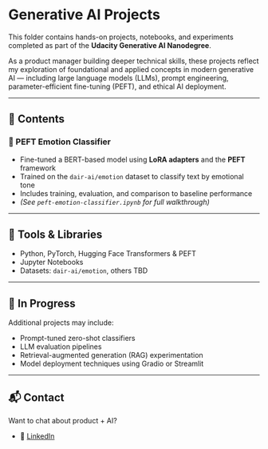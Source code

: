 # Generative AI Projects

This folder contains hands-on projects, notebooks, and experiments completed as part of the **Udacity Generative AI Nanodegree**.

As a product manager building deeper technical skills, these projects reflect my exploration of foundational and applied concepts in modern generative AI — including large language models (LLMs), prompt engineering, parameter-efficient fine-tuning (PEFT), and ethical AI deployment.

---

## 📌 Contents

### 🧠 PEFT Emotion Classifier
- Fine-tuned a BERT-based model using **LoRA adapters** and the **PEFT** framework
- Trained on the `dair-ai/emotion` dataset to classify text by emotional tone
- Includes training, evaluation, and comparison to baseline performance
- *(See `peft-emotion-classifier.ipynb` for full walkthrough)*

---

## 🔧 Tools & Libraries

- Python, PyTorch, Hugging Face Transformers & PEFT
- Jupyter Notebooks
- Datasets: `dair-ai/emotion`, others TBD

---

## 🚀 In Progress

Additional projects may include:
- Prompt-tuned zero-shot classifiers
- LLM evaluation pipelines
- Retrieval-augmented generation (RAG) experimentation
- Model deployment techniques using Gradio or Streamlit

---

## 📬 Contact

Want to chat about product + AI?  
- 🔗 [LinkedIn](https://www.linkedin.com/in/ashlingam)

